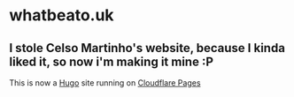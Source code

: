 # whatbeato.uk
I stole Celso Martinho's website, because I kinda liked it, so now i'm making it mine :P
-
This is now a [Hugo](https://gohugo.io/) site running on [Cloudflare Pages](https://developers.cloudflare.com/pages/framework-guides/deploy-a-hugo-site/)


